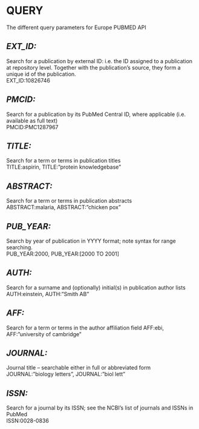 QUERY
===========

The different query parameters for Europe PUBMED API

*EXT_ID:*  
----------
Search for a publication by external ID: i.e. the ID assigned to a publication at repository level. Together with the publication’s source, they form a unique id of the publication.  
EXT_ID:10826746

*PMCID:*  
----------
Search for a publication by its PubMed Central ID, where applicable (i.e. available as full text)  
PMCID:PMC1287967

*TITLE:*  
----------
Search for a term or terms in publication titles  
TITLE:aspirin, TITLE:”protein knowledgebase”


*ABSTRACT:*  
----------
Search for a term or terms in publication abstracts  
ABSTRACT:malaria, ABSTRACT:”chicken pox”


*PUB_YEAR:*
----------
Search by year of publication in YYYY format; note syntax for range searching.  
PUB_YEAR:2000, PUB_YEAR:[2000 TO 2001]  

*AUTH:*  
----------
Search for a surname and (optionally) initial(s) in publication author lists  
AUTH:einstein, AUTH:”Smith AB”  

*AFF:*  
----------
Search for a term or terms in the author affiliation field
AFF:ebi, AFF:”university of cambridge”  

*JOURNAL:*
----------
Journal title – searchable either in full or abbreviated form  
JOURNAL:”biology letters”, JOURNAL:”biol lett”  

*ISSN:*  
----------
Search for a journal by its ISSN; see the NCBI’s list of journals and ISSNs in PubMed  
ISSN:0028-0836  

